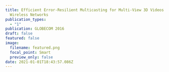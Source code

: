 ```yaml
---
title: Efficient Error-Resilient Multicasting for Multi-View 3D Videos in
  Wireless Networks
publication_types:
  - "1"
publication: GLOBECOM 2016
draft: false
featured: false
image:
  filename: featured.png
  focal_point: Smart
  preview_only: false
date: 2021-01-01T18:43:57.086Z
---
```


